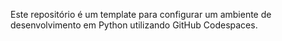 Este repositório é um template para configurar um ambiente de desenvolvimento em Python utilizando GitHub Codespaces.

